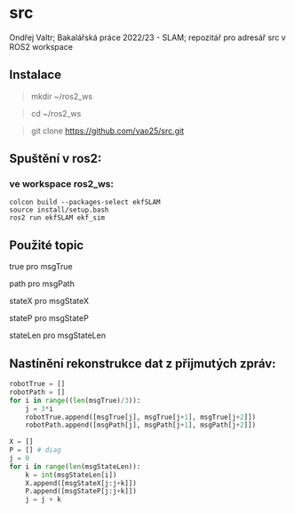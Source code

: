 # src
Ondřej Valtr; Bakalářská práce 2022/23 - SLAM; repozitář pro adresář src v ROS2 workspace

## Instalace
> mkdir ~/ros2_ws

> cd ~/ros2_ws

> git clone https://github.com/vao25/src.git

## Spuštění v ros2:

### ve workspace ros2_ws:
```
colcon build --packages-select ekfSLAM
source install/setup.bash
ros2 run ekfSLAM ekf_sim
```

## Použité topic
true pro msgTrue

path pro msgPath

stateX pro msgStateX

stateP pro msgStateP

stateLen pro msgStateLen

## Nastínění rekonstrukce dat z přijmutých zpráv:

```python
robotTrue = []
robotPath = []
for i in range((len(msgTrue)/3)):
    j = 3*i
    robotTrue.append([msgTrue[j], msgTrue[j+1], msgTrue[j+2]])
    robotPath.append([msgPath[j], msgPath[j+1], msgPath[j+2]])
    
X = []
P = [] # diag
j = 0
for i in range(len(msgStateLen)):
    k = int(msgStateLen[i])
    X.append([msgStateX[j:j+k]])
    P.append([msgStateP[j:j+k]])
    j = j + k
```   
